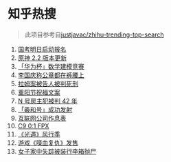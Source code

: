 # 知乎热搜

> 此项目参考自[justjavac/zhihu-trending-top-search](https://github.com/justjavac/zhihu-trending-top-search/blob/main/utils.ts)

<!-- BEGIN -->
  <!-- 最后更新时间:Fri Oct 15 2021 01:57:48 GMT+0000 (Coordinated Universal Time) -->
  1. [国考明日启动报名](https://www.zhihu.com/search?q=国考)
1. [原神 2.2 版本更新](https://www.zhihu.com/search?q=原神)
1. [「华为杯」数学建模竞赛](https://www.zhihu.com/search?q=华为杯)
1. [李国庆称公章都在裤腰上](https://www.zhihu.com/search?q=李国庆)
1. [拉姆案被告人被判死刑](https://www.zhihu.com/search?q=拉姆)
1. [重阳节祝福文案](https://www.zhihu.com/search?q=重阳节文案)
1. [N 号房主犯被判 42 年](https://www.zhihu.com/search?q=N号房)
1. [「羲和号」成功发射](https://www.zhihu.com/search?q=羲和号)
1. [互联网公司作息表](https://www.zhihu.com/search?q=公司作息表)
1. [C9 0:1 FPX](https://www.zhihu.com/search?q=FPX)
1. [《光遇》风行季](https://www.zhihu.com/search?q=光遇)
1. [游戏《喋血复仇》发售](https://www.zhihu.com/search?q=喋血复仇)
1. [女子家中失踪被装行李箱抛尸](https://www.zhihu.com/search?q=行李箱抛尸)
  <!-- END -->